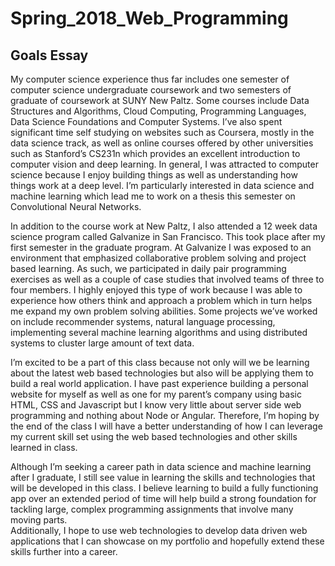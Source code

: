 # Spring_2018_Web_Programming
## Goals Essay


My computer science experience thus far includes one semester of computer science undergraduate coursework
and two semesters of graduate of coursework at SUNY New Paltz.  Some courses include Data Structures and 
Algorithms, Cloud Computing, Programming Languages, Data Science Foundations and Computer Systems.  I’ve 
also spent significant time self studying on websites such as Coursera, mostly in the data science track, 
as well as online courses offered by other universities such as Stanford’s CS231n which provides an 
excellent introduction to computer vision and deep learning.  In general, I was attracted to computer 
science because I enjoy building things as well as understanding how things work at a deep level.  I’m 
particularly interested in data science and machine learning which lead me to work on a thesis this 
semester on Convolutional Neural Networks.

In addition to the course work at New Paltz, I also attended a 12 week data science program called 
Galvanize in San Francisco.  This took place after my first semester in the graduate program.  At 
Galvanize I was exposed to an environment that emphasized collaborative problem solving and project 
based learning. As such, we participated in daily pair programming exercises as well as a couple of 
case studies that involved teams of three to four members. I highly enjoyed this type of work because 
I was able to experience how others think and approach a problem which in turn helps me expand my own 
problem solving abilities.  Some projects we’ve worked on include recommender systems, natural 
language processing, implementing several machine learning algorithms and using distributed systems to 
cluster large amount of text data.

	
I’m excited to be a part of this class because not only will we be learning about the latest web based 
technologies but also will be applying them to build a real world application.  I have past experience 
building a personal website for myself as well as one for my parent’s company using basic HTML, CSS 
and Javascript but I know very little about server side web programming and nothing about Node or 
Angular.  Therefore, I’m hoping by the end of the class I will have a better understanding of how I 
can leverage my current skill set using the web based technologies and other skills learned in class. 

Although I’m seeking a career path in data science and machine learning after I graduate, I still see 
value in learning the skills and technologies that will be developed in this class.  I believe 
learning to build a fully functioning app over an extended period of time will help build a strong 
foundation for tackling large, complex programming assignments that involve many moving parts.  
Additionally, I hope to use web technologies to develop data driven web applications that I can 
showcase on my portfolio and hopefully extend these skills further into a career. 
